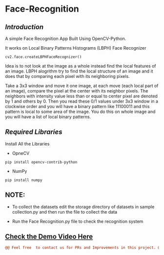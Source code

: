 # Face-Recognition

## *Introduction*

A simple Face Recognition App Built Using OpenCV-Python.

It works on Local Binary Patterns Histograms (LBPH) Face Recognizer
```
cv2.face.createLBPHFaceRecognizer()

```
Idea is to not look at the image as a whole instead find the local features of an image. LBPH alogrithm try to find the local structure of an image and it does that by comparing each pixel with its neighboring pixels.

Take a 3x3 window and move it one image, at each move (each local part of an image), compare the pixel at the center with its neighbor pixels. The neighbors with intensity value less than or equal to center pixel are denoted by 1 and others by 0. Then you read these 0/1 values under 3x3 window in a clockwise order and you will have a binary pattern like 11100011 and this pattern is local to some area of the image. You do this on whole image and you will have a list of local binary patterns.

## *Required Libraries*

Install All the Libraries
- OpneCV
```
pip install opencv-contrib-python
```
- NumPy
```
pip install numpy
```
## **NOTE:**

 - To collect the datasets edit the storage directory of datasets in sample collection.py and then run the file to collect the data

- Run the Face Recognition.py file to check the recognition system




## [Check the Demo Video Here](youtube.com)

```diff
@@ Feel free  to contact us for PRs and Improvements in this project. @@ 


